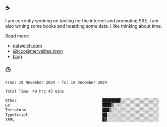 ### ☕

I am currently working on tooling for the internet and promoting SRE. I am also writing some books and hoarding some data. I like thinking about time. 

Read more:

 - [natwelch.com](https://natwelch.com)
 - [@icco@merveilles.town](https://merveilles.town/@icco)
 - [blog](https://writing.natwelch.com)

### 🕒

<!--START_SECTION:waka-->

```txt
From: 19 November 2024 - To: 19 December 2024

Total Time: 49 hrs 43 mins

Other                                      ████████░░░░░░░░░░░░░░░░░   31.78 %
Go                                         ████▒░░░░░░░░░░░░░░░░░░░░   17.47 %
Terraform                                  ███▒░░░░░░░░░░░░░░░░░░░░░   13.11 %
TypeScript                                 ██░░░░░░░░░░░░░░░░░░░░░░░   08.18 %
YAML                                       █▓░░░░░░░░░░░░░░░░░░░░░░░   06.63 %
```

<!--END_SECTION:waka-->
